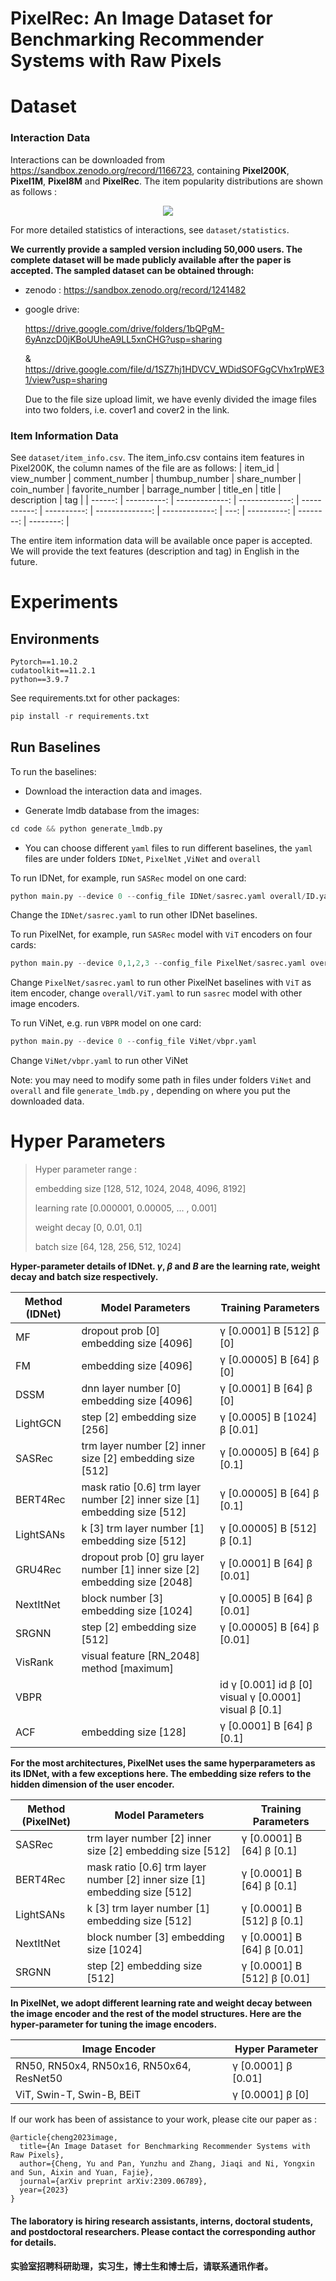 # PixelRec: An Image Dataset for Benchmarking Recommender Systems with Raw Pixels



# Dataset



### Interaction Data

Interactions can be downloaded from https://sandbox.zenodo.org/record/1166723, containing **Pixel200K**, **Pixel1M**, **Pixel8M** and **PixelRec**.  The item popularity distributions are shown as follows : 

<div align=center><img src="https://github.com/website-pixelrec/PixelRec/blob/main/dataset/statistics/item_rank.png"/></div>


For more detailed statistics of interactions, see  `dataset/statistics`.

**We currently provide a sampled version including 50,000 users. The complete dataset will be made publicly available after the paper is accepted. The sampled dataset can be obtained through:**

- zenodo : https://sandbox.zenodo.org/record/1241482

- google drive:  

  https://drive.google.com/drive/folders/1bQPgM-6yAnzcD0jKBoUUheA9LL5xnCHG?usp=sharing 

  &  https://drive.google.com/file/d/1SZ7hj1HDVCV_WDidSOFGgCVhx1rpWE31/view?usp=sharing  

  Due to the file size upload limit, we have evenly divided the image files into two folders, i.e. cover1 and cover2 in the link. 



### Item Information Data

See  `dataset/item_info.csv`.
The item_info.csv contains item features in Pixel200K, the column names of the file are as follows:
| item_id | view_number | comment_number | thumbup_number | share_number | coin_number | favorite_number | barrage_number | title_en |   title | description |  tag |
| ------: | ----------: | -------------: | -------------: | -----------: | ----------: | --------------: | -------------: | ---: | ----------: | --------: | --------: |

The entire item information data will be available once paper is accepted. We will provide the text features (description and tag) in English in the future.



# Experiments

## Environments

```
Pytorch==1.10.2
cudatoolkit==11.2.1
python==3.9.7
```

See requirements.txt for other packages:
```python
pip install -r requirements.txt
```


## Run Baselines

To run the baselines:

- Download the interaction data and images.

- Generate lmdb database from the images:

```python
cd code && python generate_lmdb.py
```

- You can choose different `yaml` files to run different baselines, the `yaml` files are under folders `IDNet`, `PixelNet` ,`ViNet` and `overall`

To run IDNet, for example, run `SASRec` model on one card:

```python
python main.py --device 0 --config_file IDNet/sasrec.yaml overall/ID.yaml
```

Change the `IDNet/sasrec.yaml` to run other IDNet baselines.



To run PixelNet, for example, run `SASRec` model with `ViT` encoders on four cards:

```python
python main.py --device 0,1,2,3 --config_file PixelNet/sasrec.yaml overall/ViT.yaml
```

Change  `PixelNet/sasrec.yaml` to run other PixelNet baselines with `ViT` as item encoder,  change  `overall/ViT.yaml` to run `sasrec` model with other image encoders.



To run ViNet, e.g. run `VBPR` model on one card:

```python
python main.py --device 0 --config_file ViNet/vbpr.yaml
```

Change  `ViNet/vbpr.yaml` to run other ViNet



Note: you may need to modify some path in files under folders `ViNet` and `overall` and file `generate_lmdb.py` , depending on where you put the downloaded data.



# Hyper Parameters

> Hyper parameter range : 
>
> embedding size [128, 512, 1024, 2048, 4096, 8192]
>
> learning rate [0.000001, 0.00005, ... , 0.001]
>
> weight decay [0, 0.01, 0.1]
>
> batch size [64, 128, 256, 512, 1024]



**Hyper-parameter details of IDNet. $\gamma$,  $\beta$ and $B$ are the learning rate, weight decay and batch size respectively.**

| Method (IDNet) | Model Parameters                                             | Training Parameters                                          |
| --------- | ------------------------------------------------------------ | ------------------------------------------------------------ |
| MF     | dropout prob [0]    embedding size [4096]                    | γ [0.0001]   B [512]     β [0]                               |
| FM        | embedding size [4096]                                        | γ [0.00005]   B [64]     β [0]                               |
| DSSM      | dnn layer number [0]    embedding size [4096]                | γ [0.0001]   B [64]     β [0]                                |
| LightGCN  | step [2]    embedding size [256]                             | γ [0.0005]   B [1024]     β [0.01]                           |
| SASRec    | trm layer number [2]    inner size [2]    embedding size [512] | γ [0.00005]   B [64]     β [0.1]                             |
| BERT4Rec  | mask ratio [0.6]    trm layer number [2]    inner size  [1]    embedding size [512] | γ [0.00005]   B [64]     β [0.1]                             |
| LightSANs  | k [3]    trm layer number [1]  embedding size [512] | γ [0.00005]   B [512]     β [0.1]                             |
| GRU4Rec   | dropout prob [0]    gru layer number [1]    inner size  [2]    embedding size [2048] | γ [0.0001]   B [64]     β [0.01]                             |
| NextItNet | block number [3]    embedding size [1024]                    | γ [0.0005]   B [64]     β [0.01]                             |
| SRGNN     | step [2]    embedding size [512]                             | γ [0.00005]   B [64]     β [0.01]                            |
| VisRank   | visual feature [RN_2048]    method [maximum]                 |                                                              |
| VBPR      |                                                              | id γ [0.001]    id β [0]    visual γ [0.0001]    visual β [0.1] |
| ACF       | embedding size [128]                                         | γ [0.0001]   B [64]     β [0.1]                              |



**For the most architectures, PixelNet uses the same hyperparameters as its IDNet, with a few exceptions here. The embedding size refers to the hidden dimension of the user encoder.**

| Method  (PixelNet) | Model Parameters | Training Parameters |
| ------ | ---------------- | ------------------- |
| SASRec    | trm layer number [2]    inner size [2]    embedding size [512] | γ [0.0001]   B [64]     β [0.1]                             |
| BERT4Rec  | mask ratio [0.6]    trm layer number [2]    inner size  [1]    embedding size [512] | γ [0.0001]   B [64]     β [0.1]                             |
| LightSANs  | k [3]    trm layer number [1]  embedding size [512] | γ [0.0001]   B [512]     β [0.1]                             |
| NextItNet | block number [3]    embedding size [1024]                    | γ [0.0001]   B [64]     β [0.01]                             |
| SRGNN     | step [2]    embedding size [512]                             | γ [0.0001]   B [512]     β [0.01]                          |



**In PixelNet, we adopt different learning rate and weight decay between the image encoder and the rest of the model structures. Here are the hyper-parameter for tuning the image encoders.**

| Image Encoder                            | Hyper Parameter       |
| ---------------------------------------- | --------------------- |
| RN50, RN50x4, RN50x16, RN50x64, ResNet50 | γ [0.0001]   β [0.01] |
| ViT, Swin-T, Swin-B, BEiT                | γ [0.0001]   β [0]    |









If our work has been of assistance to your work, please cite our paper as :  

```
@article{cheng2023image,
  title={An Image Dataset for Benchmarking Recommender Systems with Raw Pixels},
  author={Cheng, Yu and Pan, Yunzhu and Zhang, Jiaqi and Ni, Yongxin and Sun, Aixin and Yuan, Fajie},
  journal={arXiv preprint arXiv:2309.06789},
  year={2023}
}
```




#### The laboratory is hiring research assistants, interns, doctoral students, and postdoctoral researchers. Please contact the corresponding author for details.


#### 实验室招聘科研助理，实习生，博士生和博士后，请联系通讯作者。